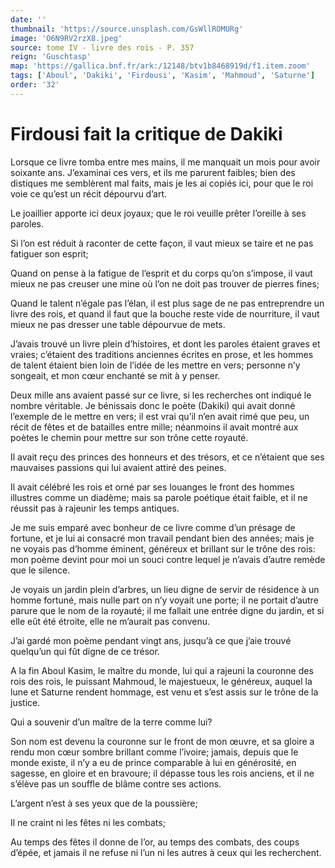 ```yaml
---
date: ''
thumbnail: 'https://source.unsplash.com/GsWllROMURg'
image: 'O6N9RV2rzX8.jpeg'
source: tome IV - livre des rois - P. 357
reign: 'Guschtasp'
map: 'https://gallica.bnf.fr/ark:/12148/btv1b8468919d/f1.item.zoom'
tags: ['Aboul', 'Dakiki', 'Firdousi', 'Kasim', 'Mahmoud', 'Saturne']
order: '32'
---
```


# Firdousi fait la critique de Dakiki

Lorsque ce livre tomba entre mes mains, il me manquait un mois pour avoir soixante ans. J’examinai ces vers, et ils me parurent faibles; bien des distiques me semblèrent mal faits, mais je les ai copiés ici, pour que le roi voie ce qu’est un récit dépourvu d’art.

Le joaillier apporte ici deux joyaux; que le roi veuille prêter l’oreille à ses paroles.

Si l’on est réduit à raconter de cette façon, il vaut mieux se taire et ne pas fatiguer son esprit;

Quand on pense à la fatigue de l’esprit et du corps qu’on s’impose, il vaut mieux ne pas creuser une mine où l’on ne doit pas trouver de pierres fines;

Quand le talent n’égale pas l’élan, il est plus sage de ne pas entreprendre un livre des rois, et quand il faut que la bouche reste vide de nourriture, il vaut mieux ne pas dresser une table dépourvue de mets.

J’avais trouvé un livre plein d’histoires, et dont les paroles étaient graves et vraies; c’étaient des traditions anciennes écrites en prose, et les hommes de talent étaient bien loin de l’idée de les mettre en vers; personne n’y songeait, et mon cœur enchanté se mit à y penser.

Deux mille ans avaient passé sur ce livre, si les recherches ont indiqué le nombre véritable. Je bénissais donc le poète (Dakiki) qui avait donné l’exemple de le mettre en vers; il est vrai qu’il n’en avait rimé que peu, un récit de fêtes et de batailles entre mille; néanmoins il avait montré aux poètes le chemin pour mettre sur son trône cette royauté.

Il avait reçu des princes des honneurs et des trésors, et ce n’étaient que ses mauvaises passions qui lui avaient attiré des peines.

Il avait célébré les rois et orné par ses louanges le front des hommes illustres comme un diadème; mais sa parole poétique était faible, et il ne réussit pas à rajeunir les temps antiques.

Je me suis emparé avec bonheur de ce livre comme d’un présage de fortune, et je lui ai consacré mon travail pendant bien des années; mais je ne voyais pas d’homme éminent, généreux et brillant sur le trône des rois: mon poème devint pour moi un souci contre lequel je n’avais d’autre remède que le silence.

Je voyais un jardin plein d’arbres, un lieu digne de servir de résidence à un homme fortuné, mais nulle part on n’y voyait une porte; il ne portait d’autre parure que le nom de la royauté; il me fallait une entrée digne du jardin, et si elle eût été étroite, elle ne m’aurait pas convenu.

J’ai gardé mon poème pendant vingt ans, jusqu’à ce que j’aie trouvé quelqu’un qui fût digne de ce trésor.

A la fin Aboul Kasim, le maître du monde, lui qui a rajeuni la couronne des rois des rois, le puissant Mahmoud, le majestueux, le généreux, auquel la lune et Saturne rendent hommage, est venu et s’est assis sur le trône de la justice.

Qui a souvenir d’un maître de la terre comme lui?

Son nom est devenu la couronne sur le front de mon œuvre, et sa gloire a rendu mon cœur sombre brillant comme l’ivoire; jamais, depuis que le monde existe, il n’y a eu de prince comparable à lui en générosité, en sagesse, en gloire et en bravoure; il dépasse tous les rois anciens, et il ne s’élève pas un souffle de blâme contre ses actions.

L’argent n’est à ses yeux que de la poussière;

Il ne craint ni les fêtes ni les combats;

Au temps des fêtes il donne de l’or, au temps des combats, des coups d’épée, et jamais il ne refuse ni l’un ni les autres à ceux qui les recherchent.
